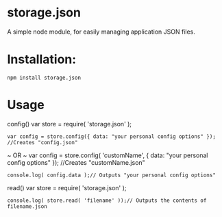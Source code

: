 # storage.json
A simple node module, for easily managing application JSON files.

# Installation:

    npm install storage.json

# Usage

config()
    var store = require( 'storage.json' );

    var config = store.config({ data: "your personal config options" }); //Creates "config.json"
~ OR ~
    var config = store.config( 'customName', { data: "your personal config options" }); //Creates "customName.json"

    console.log( config.data );// Outputs "your personal config options"

read()
    var store = require( 'storage.json' );

    console.log( store.read( 'filename' ));// Outputs the contents of filename.json